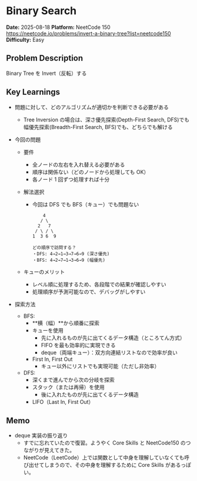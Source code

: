 # Binary Search

**Date:** 2025-08-18
**Platform:** NeetCode 150 https://neetcode.io/problems/invert-a-binary-tree?list=neetcode150
**Difficulty:** Easy

## Problem Description

Binary Tree を Invert（反転）する

## Key Learnings

- 問題に対して、どのアルゴリズムが適切かを判断できる必要がある
  - Tree Inversion の場合は、深さ優先探索(Depth-First Search, DFS)でも幅優先探索(Breadth-First Search, BFS)でも、どちらでも解ける
- 今回の問題

  - 要件
    - 全ノードの左右を入れ替える必要がある
    - 順序は関係ない（どのノードから処理しても OK）
    - 各ノード 1 回ずつ処理すれば十分
  - 解法選択

    - 今回は DFS でも BFS（キュー）でも問題ない

      ```
          4
         / \
        2   7
       / \ / \
      1  3 6  9

      どの順序で訪問する？
      ・DFS: 4→2→1→3→7→6→9 (深さ優先)
      ・BFS: 4→2→7→1→3→6→9 (幅優先)
      ```

  - キューのメリット
    - レベル順に処理するため、各段階での結果が確認しやすい
    - 処理順序が予測可能なので、デバッグがしやすい

- 探索方法
  - BFS:
    - **横（幅）**から順番に探索
    - キューを使用
      - 先に入れるものが先に出てくるデータ構造（ところてん方式）
      - FIFO を最も効率的に実現できる
      - deque（両端キュー）：双方向連結リストなので効率が良い
    - First In, First Out
      - キュー以外にリストでも実現可能（ただし非効率）
  - DFS:
    - 深くまで進んでから次の分岐を探索
    - スタック（または再帰）を使用
      - 後に入れたものが先に出てくるデータ構造
    - LIFO（Last In, First Out）

## Memo

- deque 実装の振り返り
  - すでに忘れていたので復習。ようやく Core Skills と NeetCode150 のつながりが見えてきた。
  - NeetCode（LeetCode）上では関数として中身を理解していなくても呼び出せてしまうので、その中身を理解するために Core Skills があるっぽい。
